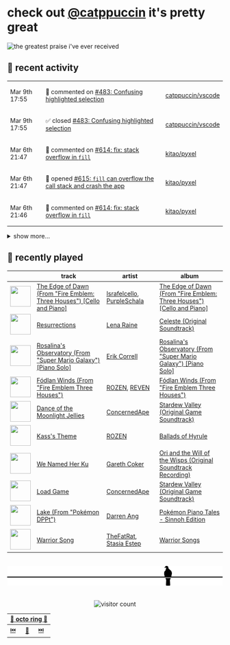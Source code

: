 # check out [@catppuccin](https://github.com/catppuccin) it's pretty great

![the greatest praise i've ever received](https://github.com/user-attachments/assets/ad888e4f-7a22-4eac-85a7-744eacd8eb46)

## 📅 recent activity

<!-- SCRIPT:REPLACE:GITHUB -->
<table>
<tbody>
<tr>
<td><span title='2025-03-09T17:55:37+00:00'>Mar 9th 17:55</span></td>
<td>

💬 commented on [#483: Confusing highlighted selection](https://github.com/catppuccin/vscode/issues/483)

</td>
<td>

[catppuccin/vscode](https://github.com/catppuccin/vscode)

</td>
</tr>
<tr>
<td><span title='2025-03-09T17:55:37+00:00'>Mar 9th 17:55</span></td>
<td>

✅ closed [#483: Confusing highlighted selection](https://github.com/catppuccin/vscode/issues/483)

</td>
<td>

[catppuccin/vscode](https://github.com/catppuccin/vscode)

</td>
</tr>
<tr>
<td><span title='2025-03-06T21:47:45+00:00'>Mar 6th 21:47</span></td>
<td>

💬 commented on [#614: fix: stack overflow in `fill`](https://github.com/kitao/pyxel/pull/614)

</td>
<td>

[kitao/pyxel](https://github.com/kitao/pyxel)

</td>
</tr>
<tr>
<td><span title='2025-03-06T21:47:06+00:00'>Mar 6th 21:47</span></td>
<td>

📢 opened [#615: `fill` can overflow the call stack and crash the app](https://github.com/kitao/pyxel/issues/615)

</td>
<td>

[kitao/pyxel](https://github.com/kitao/pyxel)

</td>
</tr>
<tr>
<td><span title='2025-03-06T21:46:25+00:00'>Mar 6th 21:46</span></td>
<td>

💬 commented on [#614: fix: stack overflow in `fill`](https://github.com/kitao/pyxel/pull/614)

</td>
<td>

[kitao/pyxel](https://github.com/kitao/pyxel)

</td>
</tr>
</tbody>
</table>

<details>
<summary>show more...</summary>
<table>
<tbody>
<tr>
<td><span title='2025-03-06T21:42:49+00:00'>Mar 6th 21:42</span></td>
<td>

🚀 opened [#614: Fix/fill stack overflow](https://github.com/kitao/pyxel/pull/614)

</td>
<td>

[kitao/pyxel](https://github.com/kitao/pyxel)

</td>
</tr>
<tr>
<td><span title='2025-03-06T21:42:00+00:00'>Mar 6th 21:42</span></td>
<td>

🚢 pushed 2 commits to `fix/fill-stack-overflow`

</td>
<td>

[backwardspy/pyxel](https://github.com/backwardspy/pyxel)

</td>
</tr>
<tr>
<td><span title='2025-03-06T21:40:03+00:00'>Mar 6th 21:40</span></td>
<td>

🚢 pushed 2 commits to `fix/fill-stack-overflow`

</td>
<td>

[backwardspy/pyxel](https://github.com/backwardspy/pyxel)

</td>
</tr>
<tr>
<td><span title='2025-03-06T21:36:01+00:00'>Mar 6th 21:36</span></td>
<td>

🚢 pushed 1 commit to `fix/fill-stack-overflow`

</td>
<td>

[backwardspy/pyxel](https://github.com/backwardspy/pyxel)

</td>
</tr>
<tr>
<td><span title='2025-03-04T22:48:17+00:00'>Mar 4th 22:48</span></td>
<td>

⭐ starred a repository

</td>
<td>

[GarrettGunnell/Acerola-Compute](https://github.com/GarrettGunnell/Acerola-Compute)

</td>
</tr>
<tr>
<td><span title='2025-03-03T22:43:49+00:00'>Mar 3rd 22:43</span></td>
<td>

🎉 closed [#107: feat: auto-sync upstream palettes](https://github.com/catppuccin/python/pull/107)

</td>
<td>

[catppuccin/python](https://github.com/catppuccin/python)

</td>
</tr>
<tr>
<td><span title='2025-03-03T22:43:50+00:00'>Mar 3rd 22:43</span></td>
<td>

🚢 pushed 1 commit to `main`

</td>
<td>

[catppuccin/python](https://github.com/catppuccin/python)

</td>
</tr>
<tr>
<td><span title='2025-03-03T22:43:45+00:00'>Mar 3rd 22:43</span></td>
<td>

🔍 reviewed [#107: feat: auto-sync upstream palettes](https://github.com/catppuccin/python/pull/107)

</td>
<td>

[catppuccin/python](https://github.com/catppuccin/python)

</td>
</tr>
<tr>
<td><span title='2025-03-03T22:41:23+00:00'>Mar 3rd 22:41</span></td>
<td>

🚢 pushed 1 commit to `main`

</td>
<td>

[catppuccin/python](https://github.com/catppuccin/python)

</td>
</tr>
<tr>
<td><span title='2025-03-03T22:36:41+00:00'>Mar 3rd 22:36</span></td>
<td>

🚢 pushed 1 commit to `main`

</td>
<td>

[catppuccin/python](https://github.com/catppuccin/python)

</td>
</tr>
<tr>
<td><span title='2025-03-03T22:34:48+00:00'>Mar 3rd 22:34</span></td>
<td>

🚢 pushed 1 commit to `main`

</td>
<td>

[catppuccin/python](https://github.com/catppuccin/python)

</td>
</tr>
<tr>
<td><span title='2025-03-03T22:34:47+00:00'>Mar 3rd 22:34</span></td>
<td>

🎉 closed [#105: ci: add palette sync workflow](https://github.com/catppuccin/python/pull/105)

</td>
<td>

[catppuccin/python](https://github.com/catppuccin/python)

</td>
</tr>
<tr>
<td><span title='2025-03-03T21:22:08+00:00'>Mar 3rd 21:22</span></td>
<td>

🚀 opened [#105: ci: add palette sync workflow](https://github.com/catppuccin/python/pull/105)

</td>
<td>

[catppuccin/python](https://github.com/catppuccin/python)

</td>
</tr>
<tr>
<td><span title='2025-03-03T21:21:32+00:00'>Mar 3rd 21:21</span></td>
<td>

🚢 pushed 1 commit to `ci/palette-sync`

</td>
<td>

[catppuccin/python](https://github.com/catppuccin/python)

</td>
</tr>
<tr>
<td><span title='2025-03-03T21:20:33+00:00'>Mar 3rd 21:20</span></td>
<td>

🚢 pushed 1 commit to `ci/palette-sync`

</td>
<td>

[catppuccin/python](https://github.com/catppuccin/python)

</td>
</tr>
</tbody>
</table>
</details>
<!-- SCRIPT:REPLACE:GITHUB -->

## 🎵 recently played

<!-- SCRIPT:REPLACE:SPOTIFY -->
| | track | artist | album |
| - | - | - | - |
| <img src="https://i.scdn.co/image/ab67616d00004851aeb38855de92dc04f3d1eace" width="48" height="48"> | [The Edge of Dawn (From "Fire Emblem: Three Houses") [Cello and Piano]](https://open.spotify.com/track/1zSs2zCktkDo8fLB6ShG83) | [Israfelcello](https://open.spotify.com/artist/2LUusABHOLZxryUgXKvHEC), [PurpleSchala](https://open.spotify.com/artist/1vKcZvjKATZz5QOObxdxpN) | [The Edge of Dawn (From "Fire Emblem: Three Houses") [Cello and Piano]](https://open.spotify.com/track/1zSs2zCktkDo8fLB6ShG83) |
| <img src="https://i.scdn.co/image/ab67616d00004851b351fafcb334009c3216a039" width="48" height="48"> | [Resurrections](https://open.spotify.com/track/3flQv4DNGg31Ic4vBv45Tj) | [Lena Raine](https://open.spotify.com/artist/3Ww8GMbCDMAGwJJ2hd7z7z) | [Celeste (Original Soundtrack)](https://open.spotify.com/track/3flQv4DNGg31Ic4vBv45Tj) |
| <img src="https://i.scdn.co/image/ab67616d000048512561472e118b5440ebbdf884" width="48" height="48"> | [Rosalina's Observatory (From "Super Mario Galaxy") [Piano Solo]](https://open.spotify.com/track/4jxWnGsQz7XgvDKvAqPkgn) | [Erik Correll](https://open.spotify.com/artist/4LtoFcZNN81y18eWaXLJBk) | [Rosalina's Observatory (From "Super Mario Galaxy") [Piano Solo]](https://open.spotify.com/track/4jxWnGsQz7XgvDKvAqPkgn) |
| <img src="https://i.scdn.co/image/ab67616d000048511fe983975db85cbc9582e12c" width="48" height="48"> | [Fódlan Winds (From "Fire Emblem Three Houses")](https://open.spotify.com/track/18iv3wDwKkZPUFdwbVJCrf) | [ROZEN](https://open.spotify.com/artist/1uca08INg3Te4jR7g1khYN), [REVEN](https://open.spotify.com/artist/0HkAo9ToUOTrxpWDaP5r2L) | [Fódlan Winds (From "Fire Emblem Three Houses")](https://open.spotify.com/track/18iv3wDwKkZPUFdwbVJCrf) |
| <img src="https://i.scdn.co/image/ab67616d000048519f31553286bd249a902b50d4" width="48" height="48"> | [Dance of the Moonlight Jellies](https://open.spotify.com/track/1qHX3JQefKOvy64bIWEAhS) | [ConcernedApe](https://open.spotify.com/artist/2PqkSKtPxs112KDZdRXGO2) | [Stardew Valley (Original Game Soundtrack)](https://open.spotify.com/track/1qHX3JQefKOvy64bIWEAhS) |
| <img src="https://i.scdn.co/image/ab67616d00004851826bb8027b667ca05e120261" width="48" height="48"> | [Kass's Theme](https://open.spotify.com/track/5XZcXfoS6IAiErcvGT2qhx) | [ROZEN](https://open.spotify.com/artist/1uca08INg3Te4jR7g1khYN) | [Ballads of Hyrule](https://open.spotify.com/track/5XZcXfoS6IAiErcvGT2qhx) |
| <img src="https://i.scdn.co/image/ab67616d00004851c20c278a68424850767e4d9e" width="48" height="48"> | [We Named Her Ku](https://open.spotify.com/track/0Lw2KPwXMK2zP96WVpcFYu) | [Gareth Coker](https://open.spotify.com/artist/1I9Hqy4QnMyVhZwRM2r41B) | [Ori and the Will of the Wisps (Original Soundtrack Recording)](https://open.spotify.com/track/0Lw2KPwXMK2zP96WVpcFYu) |
| <img src="https://i.scdn.co/image/ab67616d000048519f31553286bd249a902b50d4" width="48" height="48"> | [Load Game](https://open.spotify.com/track/1gV9OJvxp4aWC2V50HGwzG) | [ConcernedApe](https://open.spotify.com/artist/2PqkSKtPxs112KDZdRXGO2) | [Stardew Valley (Original Game Soundtrack)](https://open.spotify.com/track/1gV9OJvxp4aWC2V50HGwzG) |
| <img src="https://i.scdn.co/image/ab67616d00004851a57fbf5293f8d0e041991ed6" width="48" height="48"> | [Lake (From "Pokémon DPPt")](https://open.spotify.com/track/2iy7acAvg8SxlMyPuYgX4J) | [Darren Ang](https://open.spotify.com/artist/7mP6pLp0xrXIeip5bSkaJ5) | [Pokémon Piano Tales - Sinnoh Edition](https://open.spotify.com/track/2iy7acAvg8SxlMyPuYgX4J) |
| <img src="https://i.scdn.co/image/ab67616d00004851dc85ffa200d277e11d83473c" width="48" height="48"> | [Warrior Song](https://open.spotify.com/track/4Tsy1Bpa8j1LIh5Pyt0xSq) | [TheFatRat](https://open.spotify.com/artist/3OKg7YbOIatODzkRIbLJR4), [Stasia Estep](https://open.spotify.com/artist/5tQxiFKmOCwvqUlIbAiFkQ) | [Warrior Songs](https://open.spotify.com/track/4Tsy1Bpa8j1LIh5Pyt0xSq) |

<!-- SCRIPT:REPLACE:SPOTIFY -->

<br>

<div align="center">

<picture>
    <source media="(prefers-color-scheme: light)" srcset="assets/pigeon-light.svg">
    <source media="(prefers-color-scheme: dark)" srcset="assets/pigeon-dark.svg">
    <img alt="pigeon sitting on a wire" src="assets/pigeon-light.svg">
</picture>

<br>
<br>

![visitor count](https://profile-counter.glitch.me/backwardspy/count.svg)

<table>
    <thead>
        <th colspan="3"><a href="https://octo-ring.com">🐙 octo ring 🐙</a></th>
    </thead>
    <tbody>
        <td><a href="https://octo-ring.com/p/backwardspy/prev">⏮️</a></td>
        <td><a href="https://octo-ring.com/p/backwardspy/random">🔀</a></td>
        <td><a href="https://octo-ring.com/p/backwardspy/next">⏭️</a></td>
    </tbody>
</table>

</div>
